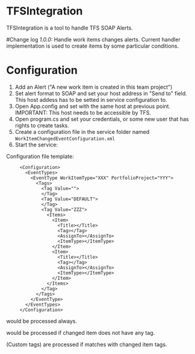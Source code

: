 # TFSIntegration
TFSIntegration is a tool to handle TFS SOAP Alerts.

#Change log
*1.0.0:* Handle work items changes alerts. Current handler implementation is used to create items by some particular conditions.

# Configuration
1. Add an Alert ("A new work item is created in this team project") 
2. Set alert format to SOAP and set your host address in "Send to" field. This host addess has to be setted in service configuration to.
3. Open App.config and set <add key="host" value=""/> with the same host at previous point. IMPORTANT: This host needs to be accessible by TFS.
4. Open program.cs and set your credentials, or some new user that has rights to create tasks.
5. Create a configuration file in the service folder named `WorkItemChangedEventConfiguration.xml`
6. Start the service:

Configuration file template:
```
     <Configuration>
       <EventTypes>
         <EventType WorkItemType="XXX" PortfolioProject="YYY">
           <Tags>
             <Tag Value="">
             </Tag>
             <Tag Value="DEFAULT">
             </Tag>
             <Tag Value="ZZZ">
               <Items>
                 <Item>
                   <Title></Title>
                   <Tag></Tag>
                   <AssignTo></AssignTo>
                   <ItemType></ItemType>
                 </Item>
                 <Item>
                   <Title></Title>
                   <Tag></Tag>
                   <AssignTo></AssignTo>
                   <ItemType></ItemType>
                 </Item>
               </Items>
             </Tag>
           </Tags>
         </EventType>
       </EventTypes>
     </Configuration>
```
<Tag Value="DEFAULT"> would be processed always.

<Tag Value=""> would be processed if changed item does not have any tag.

<Tag Value="ZZZ"> (Custom tags) are processed if matches with changed item tags.
